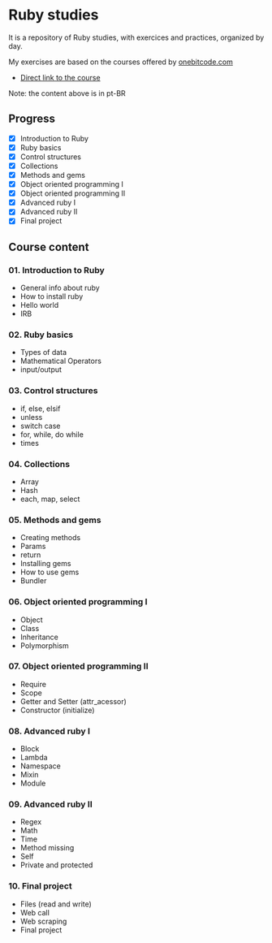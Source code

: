 # Ruby studies

It is a repository of Ruby studies, with exercices and practices, organized by day.

My exercises are based on the courses offered by [onebitcode.com](https://onebitcode.com)

- [Direct link to the course](https://onebitcode.com/course/ruby-puro/)

Note: the content above is in pt-BR

## Progress
- [x] Introduction to Ruby
- [x] Ruby basics
- [x] Control structures
- [x] Collections
- [x] Methods and gems
- [x] Object oriented programming I
- [x] Object oriented programming II
- [x] Advanced ruby I
- [x] Advanced ruby II
- [x] Final project

## Course content

### 01. Introduction to Ruby
- General info about ruby
- How to install ruby
- Hello world
- IRB

### 02. Ruby basics
- Types of data
- Mathematical Operators
- input/output

### 03. Control structures
- if, else, elsif
- unless
- switch case
- for, while, do while
- times

### 04. Collections
- Array
- Hash
- each, map, select

### 05. Methods and gems
- Creating methods
- Params
- return
- Installing gems
- How to use gems
- Bundler

### 06. Object oriented programming I
- Object
- Class
- Inheritance
- Polymorphism

### 07. Object oriented programming II
- Require
- Scope
- Getter and Setter (attr_acessor)
- Constructor (initialize)

### 08. Advanced ruby I
- Block
- Lambda
- Namespace
- Mixin
- Module

### 09. Advanced ruby II
- Regex
- Math
- Time
- Method missing
- Self
- Private and protected

### 10. Final project
- Files (read and write)
- Web call
- Web scraping
- Final project

